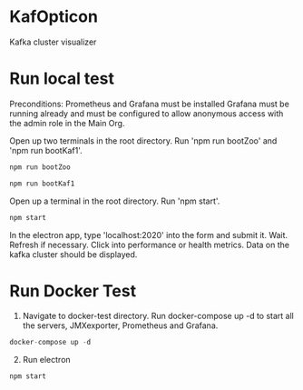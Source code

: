 # KafOpticon
Kafka cluster visualizer

# Run local test
Preconditions: Prometheus and Grafana must be installed
Grafana must be running already and must be configured to allow anonymous access with the admin role in the Main Org.

Open up two terminals in the root directory.
Run 'npm run bootZoo' and 'npm run bootKaf1'.
```javascript
npm run bootZoo
```
```javascript
npm run bootKaf1
```
Open up a terminal in the root directory.
Run 'npm start'.
```javascript
npm start
```
In the electron app, type 'localhost:2020' into the form and submit it.
Wait.
Refresh if necessary.
Click into performance or health metrics. Data on the kafka cluster should be displayed.

# Run Docker Test
1. Navigate to docker-test directory.
   Run docker-compose up -d to start all the servers, JMXexporter, Prometheus and Grafana.
```javascript 
docker-compose up -d
```
2. Run electron
```javascript
npm start
```

